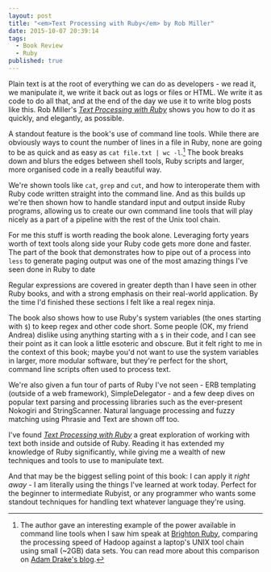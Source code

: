 ```yaml
---
layout: post
title: "<em>Text Processing with Ruby</em> by Rob Miller"
date: 2015-10-07 20:39:14
tags:
  - Book Review
  - Ruby
published: true
---
```


Plain text is at the root of everything we can do as
developers - we read it, we manipulate it, we write it back out as
logs or files or HTML. We write it as code to do all that, and at the
end of the day we use it to write blog posts like this.
Rob Miller's [_Text Processing with Ruby_][bookSite] shows you how to
do it as quickly, and elegantly, as possible.

A standout feature is the book's use of command line tools. While
there are obviously ways to count the number of lines in a file in
Ruby, none are going to be as quick and as easy as `cat file.txt | wc
-l`.[^1] The book breaks down and blurs the edges between shell tools,
Ruby scripts and larger, more organised code in a really beautiful way.

We're shown tools like `cat`, `grep` and `cut`, and how to
interoperate them with Ruby code written straight into the command
line. And as this builds up we're then shown how to handle standard
input and output inside Ruby programs, allowing us to create our own
command line tools that will play nicely as a part of a pipeline with
the rest of the Unix tool chain.

For me this stuff is worth reading the book alone. Leveraging forty
years worth of text tools along side your Ruby code gets more done and
faster. The part of the book that demonstrates how to pipe out of a
process into `less` to generate paging output was one of the most
amazing things I've seen done in Ruby to date

Regular expressions are covered in greater depth than I have seen in
other Ruby books, and with a strong emphasis on their real-world
application. By the time I'd finished these sections I felt like a
real regex ninja.

The book also shows how to use Ruby's system variables (the ones
starting with `$`) to keep regex and other code short. Some people
(OK, my friend Andrea) dislike using anything starting with a `$` in
their code, and I can see their point as it can look a little esoteric
and obscure. But it felt right to me in the context of this book;
maybe you'd not want to use the system variables in larger, more
modular software, but they're perfect for the short, command line
scripts often used to process text.

We're also given a fun tour of parts of Ruby I've not seen - ERB
templating (outside of a web framework), SimpleDelegator - and a few
deep dives on popular text parsing and processing libraries such as
the ever-present Nokogiri and StringScanner. Natural language
processing and fuzzy matching using Phrasie and Text are shown off
too.

I've found [_Text Processing with Ruby_][bookSite] a great exploration
of working with text both inside and outside of Ruby. Reading it has
extended my knowledge of Ruby significantly, while giving me a wealth
of new techniques and tools to use to manipulate text.

And that may be the biggest selling point of this book: I can apply
it _right away_ - I am literally using the things I've learned at work
today. Perfect for the beginner to intermediate Rubyist, or any
programmer who wants some standout techniques for handling text
whatever language they're using.

[^1]: The author gave an interesting example of the power available in command line tools when I saw him speak at [Brighton Ruby], comparing the processing speed of Hadoop against a laptop's UNIX tool chain using small (~2GB) data sets. You can read more about this comparison on [Adam Drake's blog][BigDataCLI].

[BigDataCLI]: http://aadrake.com/command-line-tools-can-be-235x-faster-than-your-hadoop-cluster.html
[authorName]: https://robm.me.uk/
[bookSite]: https://robm.me.uk/text-processing-with-ruby/
[Brighton Ruby]: http://brightonruby.com/
